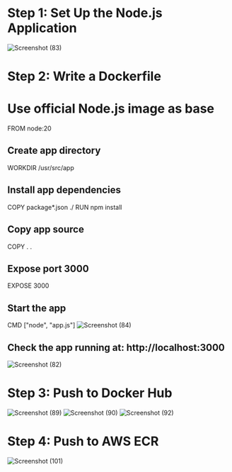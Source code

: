 # Step 1: Set Up the Node.js Application
![Screenshot (83)](https://github.com/user-attachments/assets/25e8b53b-3d8d-42f9-ab38-62edb13bbf62)

# Step 2: Write a Dockerfile
# Use official Node.js image as base
FROM node:20

## Create app directory
WORKDIR /usr/src/app

## Install app dependencies
COPY package*.json ./
RUN npm install

## Copy app source
COPY . .

## Expose port 3000
EXPOSE 3000

## Start the app
CMD ["node", "app.js"]
![Screenshot (84)](https://github.com/user-attachments/assets/eac73e42-e89c-4468-a917-f3be7e0f16a4)

## Check the app running at: http://localhost:3000
![Screenshot (82)](https://github.com/user-attachments/assets/83c1e9ba-4fa7-42ec-91ce-99666dfadd19)

# Step 3: Push to Docker Hub
![Screenshot (89)](https://github.com/user-attachments/assets/adc9e753-ca5b-4982-b481-8c228a3e6660)
![Screenshot (90)](https://github.com/user-attachments/assets/00cead9c-6716-4fb5-8385-58a73cf2b1af)
![Screenshot (92)](https://github.com/user-attachments/assets/f1586315-2ff3-4cc5-becf-f4b762a3bef6)


# Step 4: Push to AWS ECR
![Screenshot (101)](https://github.com/user-attachments/assets/d224da4d-0df1-497b-802e-b0ec1241229e)








